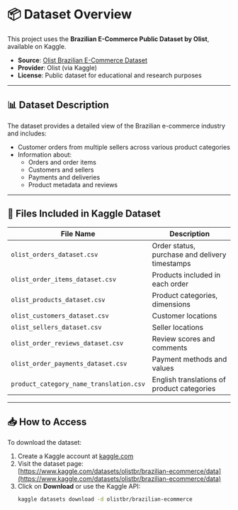 # 📦 Dataset Overview

This project uses the **Brazilian E-Commerce Public Dataset by Olist**, available on Kaggle.

- **Source**: [Olist Brazilian E-Commerce Dataset](https://www.kaggle.com/datasets/olistbr/brazilian-ecommerce/data)
- **Provider**: Olist (via Kaggle)
- **License**: Public dataset for educational and research purposes

---

## 📊 Dataset Description

The dataset provides a detailed view of the Brazilian e-commerce industry and includes:
- Customer orders from multiple sellers across various product categories
- Information about:
  - Orders and order items
  - Customers and sellers
  - Payments and deliveries
  - Product metadata and reviews

---

## 📂 Files Included in Kaggle Dataset

| File Name                      | Description |
|-------------------------------|-------------|
| `olist_orders_dataset.csv`     | Order status, purchase and delivery timestamps |
| `olist_order_items_dataset.csv`| Products included in each order |
| `olist_products_dataset.csv`   | Product categories, dimensions |
| `olist_customers_dataset.csv`  | Customer locations |
| `olist_sellers_dataset.csv`    | Seller locations |
| `olist_order_reviews_dataset.csv`| Review scores and comments |
| `olist_order_payments_dataset.csv`| Payment methods and values |
| `product_category_name_translation.csv`| English translations of product categories |

---

## 📥 How to Access

To download the dataset:
1. Create a Kaggle account at [kaggle.com](https://www.kaggle.com/)
2. Visit the dataset page: [https://www.kaggle.com/datasets/olistbr/brazilian-ecommerce/data](https://www.kaggle.com/datasets/olistbr/brazilian-ecommerce/data)
3. Click on **Download** or use the Kaggle API:
   ```bash
   kaggle datasets download -d olistbr/brazilian-ecommerce
